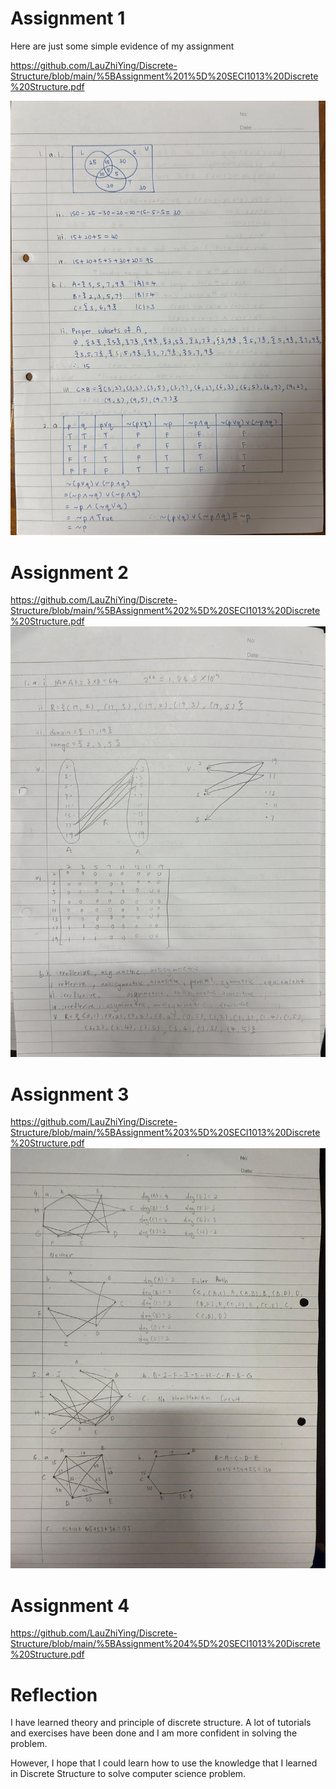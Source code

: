 # Assignment 1
Here are just some simple evidence of my assignment

https://github.com/LauZhiYing/Discrete-Structure/blob/main/%5BAssignment%201%5D%20SECI1013%20Discrete%20Structure.pdf

![](https://github.com/LauZhiYing/Discrete-Structure/blob/main/Assignment%201.jpeg)

# Assignment 2

https://github.com/LauZhiYing/Discrete-Structure/blob/main/%5BAssignment%202%5D%20SECI1013%20Discrete%20Structure.pdf
![](https://github.com/LauZhiYing/Discrete-Structure/blob/main/Assignment%202.jpeg)

# Assignment 3

https://github.com/LauZhiYing/Discrete-Structure/blob/main/%5BAssignment%203%5D%20SECI1013%20Discrete%20Structure.pdf
![](https://github.com/LauZhiYing/Discrete-Structure/blob/main/Assignment%203.jpeg)

# Assignment 4

https://github.com/LauZhiYing/Discrete-Structure/blob/main/%5BAssignment%204%5D%20SECI1013%20Discrete%20Structure.pdf

# Reflection
I have learned theory and principle of discrete structure. A lot of tutorials and exercises have been done and I am more confident in solving the problem. 

However, I hope that I could learn how to use the knowledge that I learned in Discrete Structure to solve computer science problem.
